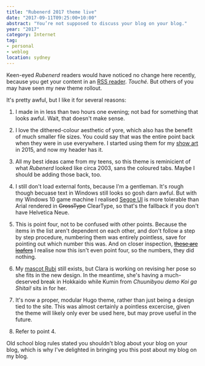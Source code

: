 ```yaml
---
title: "Rubenerd 2017 theme live"
date: "2017-09-11T09:25:00+10:00"
abstract: "You’re not supposed to discuss your blog on your blog."
year: "2017"
category: Internet
tag:
- personal
- weblog
location: sydney
---
```

Keen-eyed *Rubenerd* readers would have noticed no change here recently, because you get your content in an [RSS reader]. *Touché.* But others of you may have seen my new theme rollout.

It's pretty awful, but I like it for several reasons:

1. I made in in less than two hours one evening; not bad for something that looks awful. Wait, that doesn't make sense.

2. I love the dithered-colour aesthetic of yore, which also has the benefit of much smaller file sizes. You could say that was the entire point back when they were in use everywhere. I started using them for my [show art] in 2015, and now my header has it.

3. All my best ideas came from my teens, so this theme is reminicient of what *Rubenerd* looked like circa 2003, sans the coloured tabs. Maybe I should be adding those back, too.

4. I still don't load external fonts, because I'm a gentleman. It's rough though becuase text in Windows still looks so gosh darn awful. But with my Windows 10 game machine I realised [Segoe UI] is more tolerable than Arial rendered in ~~GrossType~~ ClearType, so that's the fallback if you don't have Helvetica Neue.

5. This is point four, not to be confused with other points. Because the items in the list aren't dependent on each other, and don't follow a step by step procedure, numbering them was entirely pointless, save for pointing out which number this was. And on closer inspection, ~~[these are loafers]~~ I realise now this isn't even point four, so the numbers, they did nothing.

6. My [mascot Rubi] still exists, but Clara is working on revising her pose so she fits in the new design. In the meantime, she's having a much-deserved break in Hokkaido while Kumin from *Chuunibyou demo Koi ga Shitai!* sits in for her.

7. It's now a proper, modular Hugo theme, rather than just being a design tied to the site. This was almost certainly a pointless excercise, given the theme will likely only ever be used here, but may prove useful in the future.

8. Refer to point 4.

Old school blog rules stated you shouldn't blog about your blog on your blog, which is why I've delighted in bringing you this post about my blog on my blog.

[RSS Reader]: https://rubenerd.com/feed/
[Segoe UI]: https://en.wikipedia.org/wiki/Segoe
[mascot Rubi]: https://rubenerd.com/mascot/
[show art]: https://archive.org/download/RubenerdShow364/RubenerdShow364.png
[these are loafers]: https://www.youtube.com/watch?v=mHLVXsXGiYo

